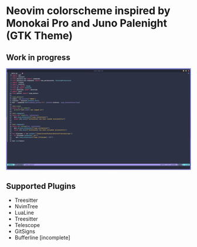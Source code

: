 # Neovim colorscheme inspired by Monokai Pro and Juno Palenight (GTK Theme)

## Work in progress

![theme-pic](https://raw.githubusercontent.com/NNNiv/images/main/Screenshot%20from%202022-09-04%2018-48-15.png)

## Supported Plugins
* Treesitter 
* NvimTree
* LuaLine
* Treesitter
* Telescope
* GitSigns
* Bufferline [incomplete]


